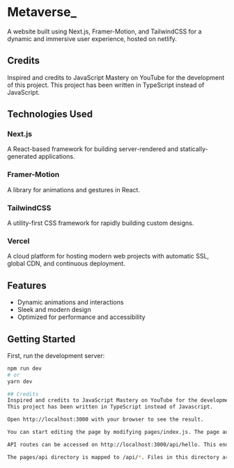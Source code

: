 # Metaverse_
A website built using Next.js, Framer-Motion, and TailwindCSS for a dynamic and immersive user experience, hosted on netlify.
## Credits
Inspired and credits to JavaScript Mastery on YouTube for the development of this project. This project has been written in TypeScript instead of JavaScript.

## Technologies Used

### Next.js
A React-based framework for building server-rendered and statically-generated applications.

### Framer-Motion
A library for animations and gestures in React.

### TailwindCSS
A utility-first CSS framework for rapidly building custom designs.

### Vercel
A cloud platform for hosting modern web projects with automatic SSL, global CDN, and continuous deployment.

## Features
- Dynamic animations and interactions
- Sleek and modern design
- Optimized for performance and accessibility

## Getting Started

First, run the development server:

```bash
npm run dev
# or
yarn dev

## Credits
Inspired and credits to JavaScript Mastery on YouTube for the development of this project. 
This project has been written in TypeScript instead of Javascript.

Open http://localhost:3000 with your browser to see the result.

You can start editing the page by modifying pages/index.js. The page auto-updates as you edit the file.

API routes can be accessed on http://localhost:3000/api/hello. This endpoint can be edited in pages/api/hello.js.

The pages/api directory is mapped to /api/*. Files in this directory are treated as API routes instead of React pages.








